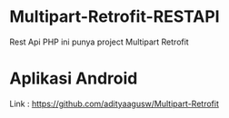 # Multipart-Retrofit-RESTAPI

Rest Api PHP ini punya project Multipart Retrofit 

# Aplikasi Android
Link : https://github.com/adityaagusw/Multipart-Retrofit
